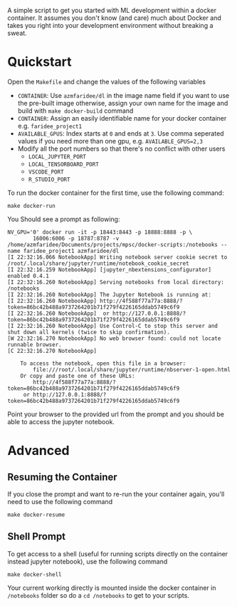 A simple script to get you started with ML development within a docker container. It assumes you don't know (and care) much about Docker and takes you right into your development environment without breaking a sweat.

# Quickstart
Open the `Makefile` and change the values of the following variables
* `CONTAINER`: Use `azmfaridee/dl` in the image name field if you want to use the pre-built image otherwise, assign your own name for the image and build with `make docker-build` command
* `CONTAINER`: Assign an easily identifiable name for your docker container e.g. `faridee_project1`
* `AVAILABLE_GPUS`: Index starts at `0` and ends at `3`. Use comma seperated values if you need more than one gpu, e.g. `AVAILABLE_GPUS=2,3`
* Modify all the port numbers so that there's no conflict with other users
    * `LOCAL_JUPYTER_PORT`
    * `LOCAL_TENSORBOARD_PORT`
    * `VSCODE_PORT`
    * `R_STUDIO_PORT`

To run the docker container for the first time, use the following command:
```
make docker-run
```
You Should see a prompt as following:

```
NV_GPU='0' docker run -it -p 18443:8443 -p 18888:8888 -p \
        16006:6006 -p 18787:8787 -v /home/azmfaridee/Documents/projects/mpsc/docker-scripts:/notebooks --name faridee_project1 azmfaridee/dl
[I 22:32:16.066 NotebookApp] Writing notebook server cookie secret to /root/.local/share/jupyter/runtime/notebook_cookie_secret
[I 22:32:16.259 NotebookApp] [jupyter_nbextensions_configurator] enabled 0.4.1
[I 22:32:16.260 NotebookApp] Serving notebooks from local directory: /notebooks
[I 22:32:16.260 NotebookApp] The Jupyter Notebook is running at:
[I 22:32:16.260 NotebookApp] http://4f588f77a77a:8888/?token=86bc42b488a9737264201b71f279f4226165ddab5749c6f9
[I 22:32:16.260 NotebookApp]  or http://127.0.0.1:8888/?token=86bc42b488a9737264201b71f279f4226165ddab5749c6f9
[I 22:32:16.260 NotebookApp] Use Control-C to stop this server and shut down all kernels (twice to skip confirmation).
[W 22:32:16.270 NotebookApp] No web browser found: could not locate runnable browser.
[C 22:32:16.270 NotebookApp]

    To access the notebook, open this file in a browser:
        file:///root/.local/share/jupyter/runtime/nbserver-1-open.html
    Or copy and paste one of these URLs:
        http://4f588f77a77a:8888/?token=86bc42b488a9737264201b71f279f4226165ddab5749c6f9
     or http://127.0.0.1:8888/?token=86bc42b488a9737264201b71f279f4226165ddab5749c6f9
```

Point your browser to the provided url from the prompt and you should be able to access the jupyter notebook.

# Advanced

## Resuming the Container
If you close the prompt and want to re-run the your container again, you'll need to use the following command
```
make docker-resume
```

## Shell Prompt
To get access to a shell (useful for running scripts directly on the container instead jupyter notebook), use the following command
```
make docker-shell
```
Your current working directly is mounted inside the docker container in `/notebooks` folder so do a `cd /notebooks` to get to your scripts.
